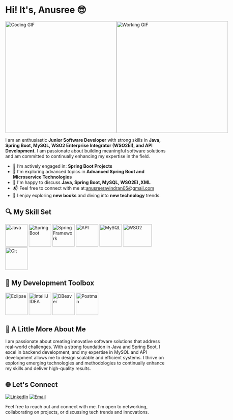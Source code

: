 # Hi! It's, Anusree  😎

<p style="display: flex; justify-content: space-between; align-items: center;">
   <img src="https://media.giphy.com/media/h408T6Y5GfmXBKW62l/giphy.gif" alt="Coding GIF" width="350" height="350" style="flex: 1;"/>
  <img src="https://media.giphy.com/media/QDjpIL6oNCVZ4qzGs7/giphy.gif" alt="Working GIF" width="350" height="350" style="flex: 1;"/>
</p>




I am an enthusiastic **Junior Software Developer** with strong skills in **Java, Spring Boot, MySQL, WSO2 Enterprise Integrator (WSO2EI), and API Development.** I am passionate about building meaningful software solutions and am committed to continually enhancing my expertise in the field.

- 💼 I’m actively engaged in:  **Spring Boot Projects**
- 🧠 I'm exploring advanced topics in **Advanced Spring Boot  and Microservice Technologies**
- 💬 I'm happy to discuss **Java, Spring Boot, MySQL, WSO2EI ,XML**
- 📬 Feel free to connect with me at:[anusreeravindran05@gmail.com](mailto:anusreeravindran05@gmail.com)
- 🌟 I enjoy exploring **new books** and diving into **new technology** trends.

## 🔍 My Skill Set

<p align="left">
  <img src="https://img.icons8.com/?size=100&id=Pd2x9GWu9ovX&format=png&color=000000" alt="Java" width="70" height="70"/>
  <img src="https://img.icons8.com/?size=100&id=A3Ulk2RcONKs&format=png&color=000000" alt="Spring Boot" width="70" height="70"/>
  <img src="https://img.icons8.com/?size=100&id=90519&format=png&color=000000" alt="Spring Framework" width="70" height="70"/>
  <img src="https://img.icons8.com/?size=100&id=Px1wkgF13Qlk&format=png&color=000000" alt="API" width="70" height="70"/>
  <img src="https://img.icons8.com/?size=100&id=9nLaR5KFGjN0&format=png&color=000000" alt="MySQL" width="70" height="70"/>
  <img src="https://seekvectorlogo.com/wp-content/uploads/2022/02/wso2-vector-logo-2022.png" alt="WSO2" width="90" height="70"/>
  <img src="https://img.icons8.com/?size=100&id=20906&format=png&color=000000" alt="Git" width="70" height="70"/>
</p>

## 🧰 My Development Toolbox

<p align="left">
  <img src="https://img.icons8.com/?size=100&id=2GRTwFZR2Tqj&format=png&color=000000" alt="Eclipse" width="70" height="70"/>
  <img src="https://img.icons8.com/?size=100&id=61466&format=png&color=000000" alt="IntelliJ IDEA" width="70" height="70"/>
  <img src="https://github.com/dbeaver/dbeaver/wiki/images/dbeaver-icon-64x64.png" alt="DBeaver" width="70" height="70"/>
  <img src="https://img.icons8.com/?size=100&id=EPbEfEa7o8CB&format=png&color=000000" alt="Postman" width="70" height="70"/>
</p>

## 🌟 A Little More About Me
I am passionate about creating innovative software solutions that address real-world challenges. With a strong foundation in Java and Spring Boot, I excel in backend development, and my expertise in MySQL and API development allows me to design scalable and efficient systems. I thrive on exploring emerging technologies and methodologies to continually enhance my skills and deliver high-quality results.

## 🌐 Let's Connect

[![LinkedIn](https://img.shields.io/badge/LinkedIn-0A66C2?style=for-the-badge&logo=linkedin&logoColor=white)](https://www.linkedin.com/in/anusree-ravindran/)
[![Email](https://img.shields.io/badge/Email-D14836?style=for-the-badge&logo=gmail&logoColor=white)](mailto:anusreeravindran05@gmail.com)


Feel free to reach out and connect with me. I’m open to networking, collaborating on projects, or discussing tech trends and innovations.

